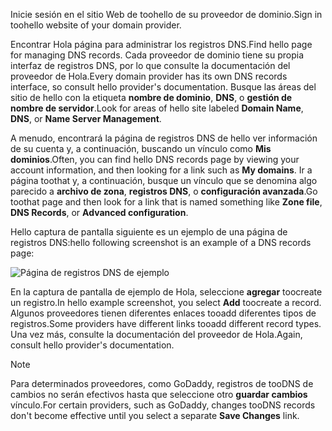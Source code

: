 <span data-ttu-id="2bec9-101">Inicie sesión en el sitio Web de toohello de su proveedor de dominio.</span><span class="sxs-lookup"><span data-stu-id="2bec9-101">Sign in toohello website of your domain provider.</span></span>

<span data-ttu-id="2bec9-102">Encontrar Hola página para administrar los registros DNS.</span><span class="sxs-lookup"><span data-stu-id="2bec9-102">Find hello page for managing DNS records.</span></span> <span data-ttu-id="2bec9-103">Cada proveedor de dominio tiene su propia interfaz de registros DNS, por lo que consulte la documentación del proveedor de Hola.</span><span class="sxs-lookup"><span data-stu-id="2bec9-103">Every domain provider has its own DNS records interface, so consult hello provider's documentation.</span></span> <span data-ttu-id="2bec9-104">Busque las áreas del sitio de hello con la etiqueta **nombre de dominio**, **DNS**, o **gestión de nombre de servidor**.</span><span class="sxs-lookup"><span data-stu-id="2bec9-104">Look for areas of hello site labeled **Domain Name**, **DNS**, or **Name Server Management**.</span></span> 

<span data-ttu-id="2bec9-105">A menudo, encontrará la página de registros DNS de hello ver información de su cuenta y, a continuación, buscando un vínculo como **Mis dominios**.</span><span class="sxs-lookup"><span data-stu-id="2bec9-105">Often, you can find hello DNS records page by viewing your account information, and then looking for a link such as **My domains**.</span></span> <span data-ttu-id="2bec9-106">Ir a página toothat y, a continuación, busque un vínculo que se denomina algo parecido a **archivo de zona**, **registros DNS**, o **configuración avanzada**.</span><span class="sxs-lookup"><span data-stu-id="2bec9-106">Go toothat page and then look for a link that is named something like **Zone file**, **DNS Records**, or **Advanced configuration**.</span></span>

<span data-ttu-id="2bec9-107">Hello captura de pantalla siguiente es un ejemplo de una página de registros DNS:</span><span class="sxs-lookup"><span data-stu-id="2bec9-107">hello following screenshot is an example of a DNS records page:</span></span>

![Página de registros DNS de ejemplo](./media/app-service-web-access-dns-records-no-h/example-record-ui.png)

<span data-ttu-id="2bec9-109">En la captura de pantalla de ejemplo de Hola, seleccione **agregar** toocreate un registro.</span><span class="sxs-lookup"><span data-stu-id="2bec9-109">In hello example screenshot, you select **Add** toocreate a record.</span></span> <span data-ttu-id="2bec9-110">Algunos proveedores tienen diferentes enlaces tooadd diferentes tipos de registros.</span><span class="sxs-lookup"><span data-stu-id="2bec9-110">Some providers have different links tooadd different record types.</span></span> <span data-ttu-id="2bec9-111">Una vez más, consulte la documentación del proveedor de Hola.</span><span class="sxs-lookup"><span data-stu-id="2bec9-111">Again, consult hello provider's documentation.</span></span>

> [!NOTE]
> <span data-ttu-id="2bec9-112">Para determinados proveedores, como GoDaddy, registros de tooDNS de cambios no serán efectivos hasta que seleccione otro **guardar cambios** vínculo.</span><span class="sxs-lookup"><span data-stu-id="2bec9-112">For certain providers, such as GoDaddy, changes tooDNS records don't become effective until you select a separate **Save Changes** link.</span></span> 
